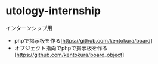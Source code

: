 # utology-internship
インターンシップ用
* phpで掲示板を作る[https://github.com/kentokura/board]
* オブジェクト指向でphpで掲示板を作る[https://github.com/kentokura/board_object]
